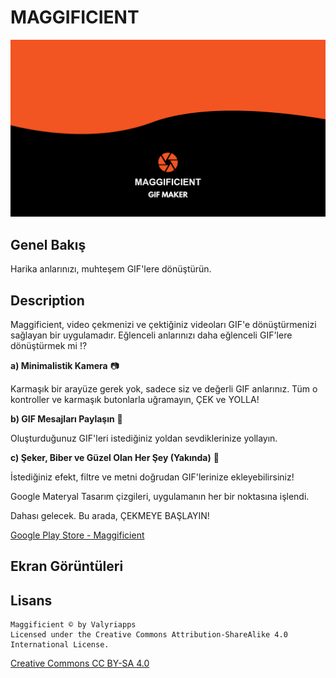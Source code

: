 # MAGGIFICIENT

![Overview Header](screenshots/0_header.png?raw=true "Overview Header")

## Genel Bakış
Harika anlarınızı, muhteşem GIF'lere dönüştürün.

## Description
Maggificient, video çekmenizi ve çektiğiniz videoları GIF'e dönüştürmenizi sağlayan bir uygulamadır. Eğlenceli anlarınızı daha eğlenceli GIF'lere dönüştürmek mi !?

__a) Minimalistik Kamera__ 📷

Karmaşık bir arayüze gerek yok, sadece siz ve değerli GIF anlarınız. Tüm o kontroller ve karmaşık butonlarla uğramayın, ÇEK ve YOLLA!


__b) GIF Mesajları Paylaşın__ 💬

Oluşturduğunuz GIF'leri istediğiniz yoldan sevdiklerinize yollayın.


__c) Şeker, Biber ve Güzel Olan Her Şey (Yakında)__ 🐻

İstediğiniz efekt, filtre ve metni doğrudan GIF'lerinize ekleyebilirsiniz!


Google Materyal Tasarım çizgileri, uygulamanın her bir noktasına işlendi.

Dahası gelecek. Bu arada, ÇEKMEYE BAŞLAYIN!

[Google Play Store - Maggificient](https://play.google.com/store/apps/details?id=com.valyriapps.maggificient)

## Ekran Görüntüleri

## Lisans
```
Maggificient © by Valyriapps
Licensed under the Creative Commons Attribution-ShareAlike 4.0 International License.
```
[Creative Commons CC BY-SA 4.0](https://creativecommons.org/licenses/by-sa/4.0/legalcode)
